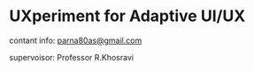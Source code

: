 # UXperiment for Adaptive UI/UX

contant info: parna80as@gmail.com

supervoisor: Professor R.Khosravi

